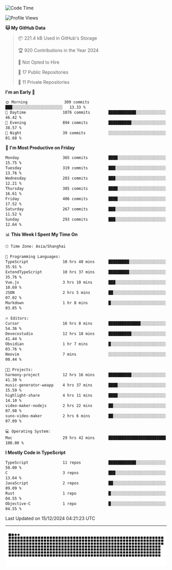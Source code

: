 <!--
<picture>
  <source
    srcset="https://github-readme-stats.vercel.app/api?username=kevinxft&show_icons=true&theme=dark"
    media="(prefers-color-scheme: dark)"
  />
  <source
    srcset="https://github-readme-stats.vercel.app/api?username=kevinxft&show_icons=true"
    media="(prefers-color-scheme: light), (prefers-color-scheme: no-preference)"
  />
  <img src="https://github-readme-stats.vercel.app/api?username=kevinxft&show_icons=true" />
</picture>
-->

<!--START_SECTION:waka-->
![Code Time](http://img.shields.io/badge/Code%20Time-2%2C913%20hrs%2014%20mins-blue)

![Profile Views](http://img.shields.io/badge/Profile%20Views-0-blue)

**🐱 My GitHub Data** 

> 📦 221.4 kB Used in GitHub's Storage 
 > 
> 🏆 920 Contributions in the Year 2024
 > 
> 🚫 Not Opted to Hire
 > 
> 📜 17 Public Repositories 
 > 
> 🔑 11 Private Repositories 
 > 
**I'm an Early 🐤** 

```text
🌞 Morning                309 commits         ███░░░░░░░░░░░░░░░░░░░░░░   13.33 % 
🌆 Daytime                1076 commits        ████████████░░░░░░░░░░░░░   46.42 % 
🌃 Evening                894 commits         ██████████░░░░░░░░░░░░░░░   38.57 % 
🌙 Night                  39 commits          ░░░░░░░░░░░░░░░░░░░░░░░░░   01.68 % 
```
📅 **I'm Most Productive on Friday** 

```text
Monday                   365 commits         ████░░░░░░░░░░░░░░░░░░░░░   15.75 % 
Tuesday                  319 commits         ███░░░░░░░░░░░░░░░░░░░░░░   13.76 % 
Wednesday                283 commits         ███░░░░░░░░░░░░░░░░░░░░░░   12.21 % 
Thursday                 385 commits         ████░░░░░░░░░░░░░░░░░░░░░   16.61 % 
Friday                   406 commits         ████░░░░░░░░░░░░░░░░░░░░░   17.52 % 
Saturday                 267 commits         ███░░░░░░░░░░░░░░░░░░░░░░   11.52 % 
Sunday                   293 commits         ███░░░░░░░░░░░░░░░░░░░░░░   12.64 % 
```


📊 **This Week I Spent My Time On** 

```text
🕑︎ Time Zone: Asia/Shanghai

💬 Programming Languages: 
TypeScript               10 hrs 40 mins      █████████░░░░░░░░░░░░░░░░   35.91 % 
ExtendTypeScript         10 hrs 37 mins      █████████░░░░░░░░░░░░░░░░   35.76 % 
Vue.js                   3 hrs 10 mins       ███░░░░░░░░░░░░░░░░░░░░░░   10.69 % 
JSON                     2 hrs 5 mins        ██░░░░░░░░░░░░░░░░░░░░░░░   07.02 % 
Markdown                 1 hr 8 mins         █░░░░░░░░░░░░░░░░░░░░░░░░   03.85 % 

🔥 Editors: 
Cursor                   16 hrs 8 mins       ██████████████░░░░░░░░░░░   54.36 % 
Devecostudio             12 hrs 18 mins      ██████████░░░░░░░░░░░░░░░   41.44 % 
Obsidian                 1 hr 7 mins         █░░░░░░░░░░░░░░░░░░░░░░░░   03.76 % 
Neovim                   7 mins              ░░░░░░░░░░░░░░░░░░░░░░░░░   00.44 % 

🐱‍💻 Projects: 
harmony-project          12 hrs 16 mins      ██████████░░░░░░░░░░░░░░░   41.30 % 
music-generator-weapp    4 hrs 37 mins       ████░░░░░░░░░░░░░░░░░░░░░   15.59 % 
highlight-share          4 hrs 11 mins       ████░░░░░░░░░░░░░░░░░░░░░   14.10 % 
video-maker-nodejs       2 hrs 22 mins       ██░░░░░░░░░░░░░░░░░░░░░░░   07.98 % 
suno-video-maker         2 hrs 6 mins        ██░░░░░░░░░░░░░░░░░░░░░░░   07.09 % 

💻 Operating System: 
Mac                      29 hrs 42 mins      █████████████████████████   100.00 % 
```

**I Mostly Code in TypeScript** 

```text
TypeScript               11 repos            ████████████░░░░░░░░░░░░░   50.00 % 
C                        3 repos             ███░░░░░░░░░░░░░░░░░░░░░░   13.64 % 
JavaScript               2 repos             ██░░░░░░░░░░░░░░░░░░░░░░░   09.09 % 
Rust                     1 repo              █░░░░░░░░░░░░░░░░░░░░░░░░   04.55 % 
Objective-C              1 repo              █░░░░░░░░░░░░░░░░░░░░░░░░   04.55 % 
```




 Last Updated on 15/12/2024 04:21:23 UTC
<!--END_SECTION:waka-->

---

<picture>
  <source media="(prefers-color-scheme: dark)" srcset="https://raw.githubusercontent.com/kevinxft/kevinxft/output/github-contribution-grid-snake-dark.svg">
  <source media="(prefers-color-scheme: light)" srcset="https://raw.githubusercontent.com/kevinxft/kevinxft/output/github-contribution-grid-snake.svg">
  <img alt="github contribution grid snake animation" src="https://raw.githubusercontent.com/kevinxft/kevinxft/output/github-contribution-grid-snake.svg">
</picture>